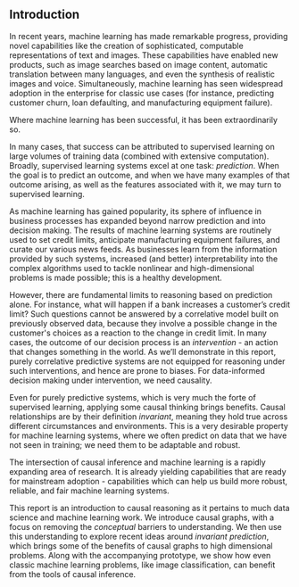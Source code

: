 ## Introduction

In recent years, machine learning has made remarkable progress, providing novel capabilities like the creation of sophisticated, computable representations of text and images. These capabilities have enabled new products, such as image searches based on image content, automatic translation between many languages, and even the synthesis of realistic images and voice. Simultaneously, machine learning has seen widespread adoption in the enterprise for classic use cases (for instance, predicting customer churn, loan defaulting, and manufacturing equipment failure). 

Where machine learning has been successful, it has been extraordinarily so.

In many cases, that success can be attributed to supervised learning on large volumes of training data (combined with extensive computation). Broadly, supervised learning systems excel at one task: _prediction_. When the goal is to predict an outcome, and when we have many examples of that outcome arising, as well as the features associated with it, we may turn to supervised learning.

As machine learning has gained popularity, its sphere of influence in business processes has expanded beyond narrow prediction and into decision making. The results of machine learning systems are routinely used to set credit limits, anticipate manufacturing equipment failures, and curate our various news feeds. As businesses learn from the information provided by such systems, increased (and better) interpretability into the complex algorithms used to tackle nonlinear and high-dimensional problems is made possible; this is a healthy development.

However, there are fundamental limits to reasoning based on prediction alone. For instance, what will happen if a bank increases a customer’s credit limit? Such questions cannot be answered by a correlative model built on previously observed data, because they involve a possible change in the customer's choices as a reaction to the change in credit limit. In many cases, the outcome of our decision process is an _intervention_ - an action that changes something in the world. As we’ll demonstrate in this report, purely correlative predictive systems are not equipped for reasoning under such interventions, and hence are prone to biases. For data-informed decision making under intervention, we need causality.

Even for purely predictive systems, which is very much the forte of supervised learning, applying some causal thinking brings benefits. Causal relationships are by their definition _invariant_, meaning they hold true across different circumstances and environments. This is a very desirable property for machine learning systems, where we often predict on data that we have not seen in training; we need them to be adaptable and robust.

The intersection of causal inference and machine learning is a rapidly expanding area of research. It is already yielding capabilities that are ready for mainstream adoption - capabilities which can help us build more robust, reliable, and fair machine learning systems.

This report is an introduction to causal reasoning as it pertains to much data science and machine learning work. We introduce causal graphs, with a focus on removing the _conceptual_ barriers to understanding. We then use this understanding to explore recent ideas around _invariant prediction_, which brings some of the benefits of causal graphs to high dimensional problems. Along with the accompanying prototype, we show how even classic machine learning problems, like image classification, can benefit from the tools of causal inference.
